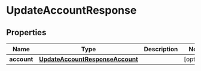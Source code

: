 

# UpdateAccountResponse


## Properties

| Name | Type | Description | Notes |
|------------ | ------------- | ------------- | -------------|
|**account** | [**UpdateAccountResponseAccount**](UpdateAccountResponseAccount.md) |  |  [optional] |



